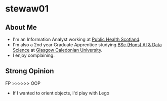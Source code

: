 # stewaw01

## About Me
- I'm an Information Analyst working at [Public Health Scotland](https://publichealthscotland.scot/).
- I'm also a 2nd year Graduate Apprentice studying [BSc (Hons) AI & Data Science](https://www.gcu.ac.uk/study/courses/graduate-apprenticeship-ai-and-data-science) at [Glasgow Caledonian University](https://www.gcu.ac.uk/).
- I enjoy complaining.

## Strong Opinion
FP >>>>>> OOP
- If I wanted to orient objects, I'd play with Lego
